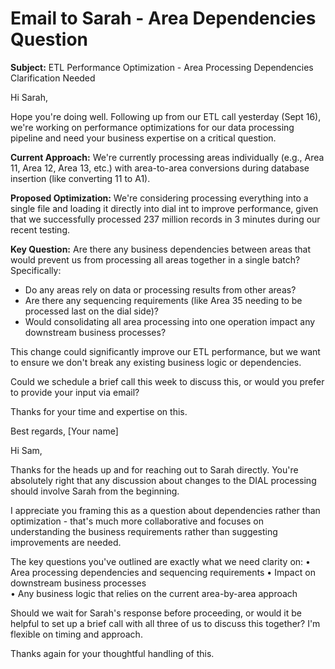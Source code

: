 # Email to Sarah - Area Dependencies Question

**Subject:** ETL Performance Optimization - Area Processing Dependencies Clarification Needed

Hi Sarah,

Hope you're doing well. Following up from our ETL call yesterday (Sept 16), we're working on performance optimizations for our data processing pipeline and need your business expertise on a critical question.

**Current Approach:**
We're currently processing areas individually (e.g., Area 11, Area 12, Area 13, etc.) with area-to-area conversions during database insertion (like converting 11 to A1).

**Proposed Optimization:**
We're considering processing everything into a single file and loading it directly into dial int to improve performance, given that we successfully processed 237 million records in 3 minutes during our recent testing.

**Key Question:**
Are there any business dependencies between areas that would prevent us from processing all areas together in a single batch? Specifically:
- Do any areas rely on data or processing results from other areas?
- Are there any sequencing requirements (like Area 35 needing to be processed last on the dial side)?
- Would consolidating all area processing into one operation impact any downstream business processes?

This change could significantly improve our ETL performance, but we want to ensure we don't break any existing business logic or dependencies.

Could we schedule a brief call this week to discuss this, or would you prefer to provide your input via email?

Thanks for your time and expertise on this.

Best regards,
[Your name]




Hi Sam,

Thanks for the heads up and for reaching out to Sarah directly. You're absolutely right that any discussion about changes to the DIAL processing should involve Sarah from the beginning.

I appreciate you framing this as a question about dependencies rather than optimization - that's much more collaborative and focuses on understanding the business requirements rather than suggesting improvements are needed.

The key questions you've outlined are exactly what we need clarity on:
• Area processing dependencies and sequencing requirements
• Impact on downstream business processes  
• Any business logic that relies on the current area-by-area approach

Should we wait for Sarah's response before proceeding, or would it be helpful to set up a brief call with all three of us to discuss this together? I'm flexible on timing and approach.

Thanks again for your thoughtful handling of this.
